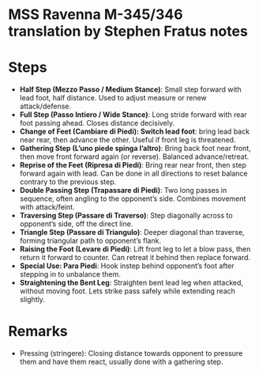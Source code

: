 # MSS Ravenna M-345/346 translation by Stephen Fratus notes


# Steps

- **Half Step (Mezzo Passo / Medium Stance)**: Small step forward with lead foot, half distance. Used to adjust measure or renew attack/defense.
- **Full Step (Passo Intiero / Wide Stance)**: Long stride forward with rear foot passing ahead. Closes distance decisively.
- **Change of Feet (Cambiare di Piedi): Switch lead foot**: bring lead back near rear, then advance the other. Useful if front leg is threatened.
- **Gathering Step (L’uno piede spinga l’altro)**: Bring back foot near front, then move front forward again (or reverse). Balanced advance/retreat.
- **Reprise of the Feet (Ripresa di Piedi)**: Bring rear near front, then step forward again with lead. Can be done in all directions to reset balance contrary to the previous step.
- **Double Passing Step (Trapassare di Piedi)**: Two long passes in sequence, often angling to the opponent’s side.
Combines movement with attack/feint.
- **Traversing Step (Passare di Traverso)**: Step diagonally across to opponent’s side, off the direct line.
- **Triangle Step (Passare di Triangulo)**: Deeper diagonal than traverse, forming triangular path to opponent’s flank.
- **Raising the Foot (Levare di Piedi)**: Lift front leg to let a blow pass, then return it forward to counter. Can retreat it behind then replace forward.
- **Special Use: Para Piedi**: Hook instep behind opponent’s foot after stepping in to unbalance them.
- **Straightening the Bent Leg**: Straighten bent lead leg when attacked, without moving foot. Lets strike pass safely
while extending reach slightly.

# Remarks
- Pressing (stringere): Closing distance towards opponent to pressure them and have them react, usually done with a gathering step.
